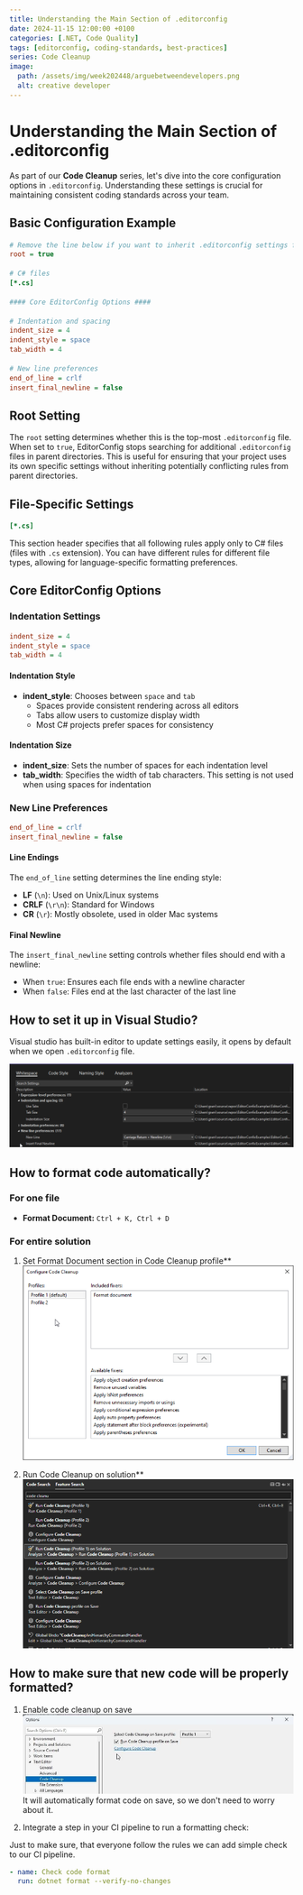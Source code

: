 ```yaml
---
title: Understanding the Main Section of .editorconfig
date: 2024-11-15 12:00:00 +0100
categories: [.NET, Code Quality]
tags: [editorconfig, coding-standards, best-practices]
series: Code Cleanup
image:
  path: /assets/img/week202448/arguebetweendevelopers.png
  alt: creative developer
---
```

# Understanding the Main Section of .editorconfig
As part of our **Code Cleanup** series, let's dive into the core configuration options in `.editorconfig`. Understanding these settings is crucial for maintaining consistent coding standards across your team.

## Basic Configuration Example
```ini
# Remove the line below if you want to inherit .editorconfig settings from higher directories
root = true

# C# files
[*.cs]

#### Core EditorConfig Options ####

# Indentation and spacing
indent_size = 4
indent_style = space
tab_width = 4

# New line preferences
end_of_line = crlf
insert_final_newline = false
```

## Root Setting
The `root` setting determines whether this is the top-most `.editorconfig` file. When set to `true`, EditorConfig stops searching for additional `.editorconfig` files in parent directories. This is useful for ensuring that your project uses its own specific settings without inheriting potentially conflicting rules from parent directories.

## File-Specific Settings
```ini
[*.cs]
```
This section header specifies that all following rules apply only to C# files (files with `.cs` extension). You can have different rules for different file types, allowing for language-specific formatting preferences.

## Core EditorConfig Options

### Indentation Settings
```ini
indent_size = 4
indent_style = space
tab_width = 4
```

#### Indentation Style
- **indent_style**: Chooses between `space` and `tab`
  - Spaces provide consistent rendering across all editors
  - Tabs allow users to customize display width
  - Most C# projects prefer spaces for consistency

#### Indentation Size
- **indent_size**: Sets the number of spaces for each indentation level
- **tab_width**: Specifies the width of tab characters. This setting is not used when using spaces for indentation

### New Line Preferences
```ini
end_of_line = crlf
insert_final_newline = false
```

#### Line Endings
The `end_of_line` setting determines the line ending style:
- **LF** (`\n`): Used on Unix/Linux systems
- **CRLF** (`\r\n`): Standard for Windows
- **CR** (`\r`): Mostly obsolete, used in older Mac systems

#### Final Newline
The `insert_final_newline` setting controls whether files should end with a newline:
- When `true`: Ensures each file ends with a newline character
- When `false`: Files end at the last character of the last line

## How to set it up in Visual Studio?

Visual studio has built-in editor to update settings easily, it opens by default when we open `.editorconfig` file.

![editorConfigBasicSettings](/assets/img/week202448/editorConfigBasicSettings.png)

## How to format code automatically? 

### For one file

- **Format Document:** `Ctrl + K, Ctrl + D`

### For entire solution

1. Set Format Document section in Code Cleanup profile**
![ProfileSetupWithFormat](/assets/img/week202448/codeCleanUpFormat.png)

2. Run Code Cleanup on solution**
![RunCodeCleanUpOnSolution](/assets/img/week202448/runCodeCleanUpOnSolution.png)

## How to make sure that new code will be properly formatted?

1. Enable code cleanup on save
![RunCodeCleanupOnSave](/assets/img/cleanupOnSave.jpeg)
It will automatically format code on save, so we don't need to worry about it.

2. Integrate a step in your CI pipeline to run a formatting check:

Just to make sure, that everyone follow the rules we can add simple check to our CI pipeline.

```yaml
- name: Check code format
  run: dotnet format --verify-no-changes
```






